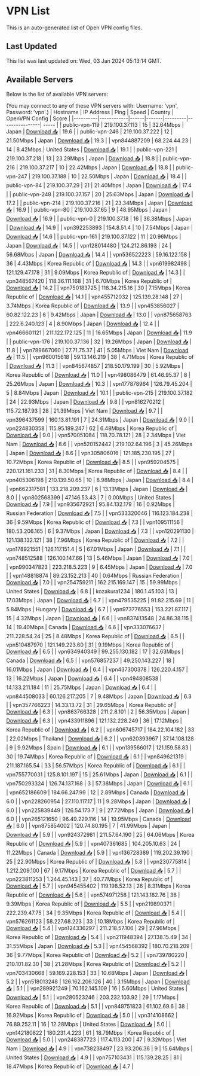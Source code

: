 # VPN List

This is an auto-generated list of Open VPN config files.

## Last Updated

This list was last updated on: Wed, 03 Jan 2024 05:13:14 GMT.

## Available Servers

Below is the list of available VPN servers:

(You may connect to any of these VPN servers with: Username: 'vpn', Password: 'vpn'.)
| Hostname | IP Address | Ping | Speed | Country | OpenVPN Config | Score |
|----------|------------|------|-------|---------|----------------| ----- |
| public-vpn-119 | 219.100.37.113 | 15 | 32.64Mbps | Japan | [Download 📥](./configs/server_0_JP.ovpn) | 19.6 |
| public-vpn-246 | 219.100.37.222 | 12 | 21.50Mbps | Japan | [Download 📥](./configs/server_1_JP.ovpn) | 19.3 |
| vpn844887209 | 68.224.44.23 | 14 | 8.42Mbps | United States | [Download 📥](./configs/server_2_US.ovpn) | 19.1 |
| public-vpn-221 | 219.100.37.218 | 13 | 23.29Mbps | Japan | [Download 📥](./configs/server_3_JP.ovpn) | 18.8 |
| public-vpn-216 | 219.100.37.217 | 10 | 22.42Mbps | Japan | [Download 📥](./configs/server_4_JP.ovpn) | 18.8 |
| public-vpn-247 | 219.100.37.188 | 10 | 22.50Mbps | Japan | [Download 📥](./configs/server_5_JP.ovpn) | 18.4 |
| public-vpn-84 | 219.100.37.29 | 21 | 21.40Mbps | Japan | [Download 📥](./configs/server_6_JP.ovpn) | 17.4 |
| public-vpn-248 | 219.100.37.157 | 20 | 25.63Mbps | Japan | [Download 📥](./configs/server_7_JP.ovpn) | 17.2 |
| public-vpn-214 | 219.100.37.216 | 21 | 23.34Mbps | Japan | [Download 📥](./configs/server_8_JP.ovpn) | 16.9 |
| public-vpn-80 | 219.100.37.65 | 9 | 48.95Mbps | Japan | [Download 📥](./configs/server_9_JP.ovpn) | 16.9 |
| public-vpn-0 | 219.100.37.18 | 16 | 36.38Mbps | Japan | [Download 📥](./configs/server_10_JP.ovpn) | 14.9 |
| vpn392253893 | 154.8.51.4 | 10 | 7.54Mbps | Japan | [Download 📥](./configs/server_11_JP.ovpn) | 14.6 |
| public-vpn-161 | 219.100.37.122 | 11 | 20.96Mbps | Japan | [Download 📥](./configs/server_12_JP.ovpn) | 14.5 |
| vpn128014480 | 124.212.86.193 | 24 | 56.68Mbps | Japan | [Download 📥](./configs/server_13_JP.ovpn) | 14.4 |
| vpn536522223 | 59.16.122.158 | 36 | 4.43Mbps | Korea Republic of | [Download 📥](./configs/server_14_KR.ovpn) | 14.3 |
| vpn619982498 | 121.129.47.178 | 31 | 9.09Mbps | Korea Republic of | [Download 📥](./configs/server_15_KR.ovpn) | 14.3 |
| vpn348567420 | 118.36.111.168 | 31 | 6.70Mbps | Korea Republic of | [Download 📥](./configs/server_16_KR.ovpn) | 14.2 |
| vpn750183725 | 118.34.215.16 | 30 | 7.15Mbps | Korea Republic of | [Download 📥](./configs/server_17_KR.ovpn) | 14.1 |
| vpn455712032 | 125.139.28.148 | 27 | 3.74Mbps | Korea Republic of | [Download 📥](./configs/server_18_KR.ovpn) | 13.9 |
| vpn453856027 | 60.82.122.23 | 6 | 9.42Mbps | Japan | [Download 📥](./configs/server_19_JP.ovpn) | 13.0 |
| vpn875658763 | 222.6.240.123 | 4 | 8.90Mbps | Japan | [Download 📥](./configs/server_20_JP.ovpn) | 12.4 |
| vpn466601121 | 211.122.172.125 | 11 | 16.65Mbps | Japan | [Download 📥](./configs/server_21_JP.ovpn) | 11.9 |
| public-vpn-176 | 219.100.37.136 | 32 | 19.26Mbps | Japan | [Download 📥](./configs/server_22_JP.ovpn) | 11.8 |
| vpn789667060 | 27.71.75.37 | 41 | 5.05Mbps | Viet Nam | [Download 📥](./configs/server_23_VN.ovpn) | 11.5 |
| vpn960015618 | 59.13.146.219 | 38 | 4.71Mbps | Korea Republic of | [Download 📥](./configs/server_24_KR.ovpn) | 11.3 |
| vpn845674857 | 218.50.179.199 | 30 | 5.92Mbps | Korea Republic of | [Download 📥](./configs/server_25_KR.ovpn) | 11.0 |
| vpn498086479 | 61.46.95.37 | 8 | 25.26Mbps | Japan | [Download 📥](./configs/server_26_JP.ovpn) | 10.3 |
| vpn177878964 | 126.79.45.204 | 5 | 8.84Mbps | Japan | [Download 📥](./configs/server_27_JP.ovpn) | 10.1 |
| public-vpn-215 | 219.100.37.182 | 24 | 22.93Mbps | Japan | [Download 📥](./configs/server_28_JP.ovpn) | 9.8 |
| vpn816270212 | 115.72.187.93 | 28 | 21.39Mbps | Viet Nam | [Download 📥](./configs/server_29_VN.ovpn) | 9.7 |
| vpn396437599 | 160.13.81.191 | 7 | 24.31Mbps | Japan | [Download 📥](./configs/server_30_JP.ovpn) | 9.0 |
| vpn224830358 | 115.95.189.247 | 62 | 6.48Mbps | Korea Republic of | [Download 📥](./configs/server_31_KR.ovpn) | 9.0 |
| vpn570051084 | 118.70.78.121 | 28 | 2.34Mbps | Viet Nam | [Download 📥](./configs/server_32_VN.ovpn) | 8.6 |
| vpn520152442 | 219.102.64.196 | 3 | 45.26Mbps | Japan | [Download 📥](./configs/server_33_JP.ovpn) | 8.6 |
| vpn305806016 | 121.185.230.195 | 27 | 10.72Mbps | Korea Republic of | [Download 📥](./configs/server_34_KR.ovpn) | 8.5 |
| vpn959204575 | 220.121.161.233 | 31 | 8.30Mbps | Korea Republic of | [Download 📥](./configs/server_35_KR.ovpn) | 8.4 |
| vpn405306198 | 210.139.50.65 | 10 | 8.98Mbps | Japan | [Download 📥](./configs/server_36_JP.ovpn) | 8.4 |
| vpn662317581 | 133.218.209.237 | 6 | 13.13Mbps | Japan | [Download 📥](./configs/server_37_JP.ovpn) | 8.0 |
| vpn802568399 | 47.146.53.43 | 7 | 0.00Mbps | United States | [Download 📥](./configs/server_38_US.ovpn) | 7.9 |
| vpn935672921 | 95.84.132.179 | 16 | 0.92Mbps | Russian Federation | [Download 📥](./configs/server_39_RU.ovpn) | 7.5 |
| vpn533320046 | 116.123.184.238 | 36 | 9.59Mbps | Korea Republic of | [Download 📥](./configs/server_40_KR.ovpn) | 7.3 |
| vpn109511156 | 180.53.206.165 | 6 | 9.37Mbps | Japan | [Download 📥](./configs/server_41_JP.ovpn) | 7.3 |
| vpn120291130 | 121.138.132.121 | 38 | 7.96Mbps | Korea Republic of | [Download 📥](./configs/server_42_KR.ovpn) | 7.2 |
| vpn178921551 | 126.117.151.4 | 5 | 67.01Mbps | Japan | [Download 📥](./configs/server_43_JP.ovpn) | 7.1 |
| vpn748512588 | 126.100.147.66 | 13 | 5.46Mbps | Japan | [Download 📥](./configs/server_44_JP.ovpn) | 7.0 |
| vpn990347823 | 223.218.5.223 | 9 | 6.45Mbps | Japan | [Download 📥](./configs/server_45_JP.ovpn) | 7.0 |
| vpn148818874 | 89.23.152.213 | 40 | 0.64Mbps | Russian Federation | [Download 📥](./configs/server_46_RU.ovpn) | 7.0 |
| vpn254759211 | 162.215.169.147 | 15 | 59.99Mbps | United States | [Download 📥](./configs/server_47_US.ovpn) | 6.8 |
| kozakura1234 | 180.1.45.103 | 13 | 17.03Mbps | Japan | [Download 📥](./configs/server_48_JP.ovpn) | 6.7 |
| vpn479535225 | 91.82.215.69 | 11 | 5.84Mbps | Hungary | [Download 📥](./configs/server_49_HU.ovpn) | 6.7 |
| vpn973776553 | 153.221.87.117 | 15 | 4.32Mbps | Japan | [Download 📥](./configs/server_50_JP.ovpn) | 6.6 |
| vpn837413548 | 24.86.38.115 | 14 | 19.40Mbps | Canada | [Download 📥](./configs/server_51_CA.ovpn) | 6.6 |
| vpn333076637 | 211.228.54.24 | 25 | 8.48Mbps | Korea Republic of | [Download 📥](./configs/server_52_KR.ovpn) | 6.5 |
| vpn510487970 | 121.149.223.60 | 31 | 9.19Mbps | Korea Republic of | [Download 📥](./configs/server_53_KR.ovpn) | 6.5 |
| vpn634940349 | 99.255.130.182 | 17 | 32.63Mbps | Canada | [Download 📥](./configs/server_54_CA.ovpn) | 6.5 |
| vpn576857237 | 49.250.143.227 | 18 | 16.01Mbps | Japan | [Download 📥](./configs/server_55_JP.ovpn) | 6.4 |
| vpn437300378 | 126.220.4.157 | 13 | 16.22Mbps | Japan | [Download 📥](./configs/server_56_JP.ovpn) | 6.4 |
| vpn494808538 | 14.133.211.184 | 11 | 25.75Mbps | Japan | [Download 📥](./configs/server_57_JP.ovpn) | 6.4 |
| vpn844508033 | 60.126.217.205 | 7 | 9.48Mbps | Japan | [Download 📥](./configs/server_58_JP.ovpn) | 6.3 |
| vpn357766223 | 14.33.13.72 | 31 | 29.65Mbps | Korea Republic of | [Download 📥](./configs/server_59_KR.ovpn) | 6.3 |
| vpn863766328 | 211.2.8.101 | 2 | 56.35Mbps | Japan | [Download 📥](./configs/server_60_JP.ovpn) | 6.3 |
| vpn433911896 | 121.132.228.249 | 36 | 17.12Mbps | Korea Republic of | [Download 📥](./configs/server_61_KR.ovpn) | 6.2 |
| vpn606745717 | 184.22.104.182 | 33 | 22.02Mbps | Thailand | [Download 📥](./configs/server_62_TH.ovpn) | 6.2 |
| vpn620393967 | 37.14.108.128 | 9 | 9.92Mbps | Spain | [Download 📥](./configs/server_63_ES.ovpn) | 6.1 |
| vpn139566017 | 121.159.58.83 | 30 | 19.74Mbps | Korea Republic of | [Download 📥](./configs/server_64_KR.ovpn) | 6.1 |
| vpn849621319 | 211.187.165.54 | 33 | 56.57Mbps | Korea Republic of | [Download 📥](./configs/server_65_KR.ovpn) | 6.1 |
| vpn755770031 | 125.8.101.197 | 15 | 25.61Mbps | Japan | [Download 📥](./configs/server_66_JP.ovpn) | 6.1 |
| vpn750293324 | 126.74.137.168 | 3 | 57.38Mbps | Japan | [Download 📥](./configs/server_67_JP.ovpn) | 6.1 |
| vpn652186609 | 184.66.247.99 | 12 | 2.89Mbps | Canada | [Download 📥](./configs/server_68_CA.ovpn) | 6.0 |
| vpn228260954 | 27.110.117.17 | 11 | 9.28Mbps | Japan | [Download 📥](./configs/server_69_JP.ovpn) | 6.0 |
| vpn225839449 | 126.54.173.7 | 9 | 27.72Mbps | Japan | [Download 📥](./configs/server_70_JP.ovpn) | 6.0 |
| vpn265121650 | 96.49.229.116 | 14 | 19.95Mbps | Canada | [Download 📥](./configs/server_71_CA.ovpn) | 6.0 |
| vpn875854002 | 120.74.80.195 | 7 | 41.99Mbps | Japan | [Download 📥](./configs/server_72_JP.ovpn) | 5.9 |
| vpn924372981 | 211.57.64.190 | 25 | 64.06Mbps | Korea Republic of | [Download 📥](./configs/server_73_KR.ovpn) | 5.9 |
| vpn407361685 | 104.205.10.63 | 24 | 11.22Mbps | Canada | [Download 📥](./configs/server_74_CA.ovpn) | 5.9 |
| vpn136728389 | 119.202.39.190 | 25 | 22.90Mbps | Korea Republic of | [Download 📥](./configs/server_75_KR.ovpn) | 5.8 |
| vpn230775814 | 1.212.209.100 | 67 | 9.17Mbps | Korea Republic of | [Download 📥](./configs/server_76_KR.ovpn) | 5.7 |
| vpn223811253 | 1.244.45.143 | 37 | 40.77Mbps | Korea Republic of | [Download 📥](./configs/server_77_KR.ovpn) | 5.7 |
| vpn945455402 | 119.198.52.13 | 26 | 8.31Mbps | Korea Republic of | [Download 📥](./configs/server_78_KR.ovpn) | 5.6 |
| vpn574971258 | 121.143.182.76 | 38 | 9.39Mbps | Korea Republic of | [Download 📥](./configs/server_79_KR.ovpn) | 5.5 |
| vpn219890371 | 222.239.47.75 | 34 | 9.35Mbps | Korea Republic of | [Download 📥](./configs/server_80_KR.ovpn) | 5.4 |
| vpn576261123 | 58.227.68.223 | 33 | 10.18Mbps | Korea Republic of | [Download 📥](./configs/server_81_KR.ovpn) | 5.4 |
| vpn124336297 | 211.218.57.106 | 29 | 27.96Mbps | Korea Republic of | [Download 📥](./configs/server_82_KR.ovpn) | 5.4 |
| vpn211948394 | 27.138.15.49 | 34 | 31.55Mbps | Japan | [Download 📥](./configs/server_83_JP.ovpn) | 5.3 |
| vpn454568392 | 180.70.218.209 | 36 | 9.77Mbps | Korea Republic of | [Download 📥](./configs/server_84_KR.ovpn) | 5.2 |
| vpn739780220 | 210.101.82.30 | 38 | 21.28Mbps | Korea Republic of | [Download 📥](./configs/server_85_KR.ovpn) | 5.2 |
| vpn703430668 | 59.169.228.153 | 33 | 10.68Mbps | Japan | [Download 📥](./configs/server_86_JP.ovpn) | 5.2 |
| vpn518013248 | 126.162.206.126 | 40 | 3.15Mbps | Japan | [Download 📥](./configs/server_87_JP.ovpn) | 5.1 |
| vpn289921249 | 70.162.145.109 | 16 | 5.60Mbps | United States | [Download 📥](./configs/server_88_US.ovpn) | 5.1 |
| vpn280523246 | 203.232.103.92 | 29 | 1.17Mbps | Korea Republic of | [Download 📥](./configs/server_89_KR.ovpn) | 5.1 |
| vpn849751823 | 61.102.69.6 | 38 | 16.92Mbps | Korea Republic of | [Download 📥](./configs/server_90_KR.ovpn) | 5.0 |
| vpn314108662 | 76.89.252.11 | 16 | 12.28Mbps | United States | [Download 📥](./configs/server_91_US.ovpn) | 5.0 |
| vpn142180822 | 180.231.4.223 | 61 | 18.79Mbps | Korea Republic of | [Download 📥](./configs/server_92_KR.ovpn) | 5.0 |
| vpn248387723 | 117.4.113.200 | 47 | 9.32Mbps | Viet Nam | [Download 📥](./configs/server_93_VN.ovpn) | 4.9 |
| vpn738238497 | 23.93.206.36 | 9 | 15.64Mbps | United States | [Download 📥](./configs/server_94_US.ovpn) | 4.9 |
| vpn757103431 | 115.139.28.25 | 81 | 18.47Mbps | Korea Republic of | [Download 📥](./configs/server_95_KR.ovpn) | 4.7 |
